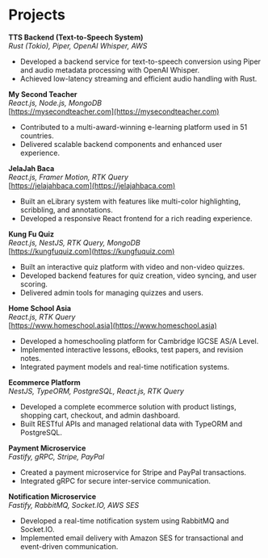 # Projects

**TTS Backend (Text-to-Speech System)**  
_Rust (Tokio), Piper, OpenAI Whisper, AWS_

- Developed a backend service for text-to-speech conversion using Piper and audio metadata processing with OpenAI Whisper.
- Achieved low-latency streaming and efficient audio handling with Rust.

**My Second Teacher**  
_React.js, Node.js, MongoDB_  
[https://mysecondteacher.com](https://mysecondteacher.com)

- Contributed to a multi-award-winning e-learning platform used in 51 countries.
- Delivered scalable backend components and enhanced user experience.

**JelaJah Baca**  
_React.js, Framer Motion, RTK Query_  
[https://jelajahbaca.com](https://jelajahbaca.com)

- Built an eLibrary system with features like multi-color highlighting, scribbling, and annotations.
- Developed a responsive React frontend for a rich reading experience.

**Kung Fu Quiz**  
_React.js, NestJS, RTK Query, MongoDB_  
[https://kungfuquiz.com](https://kungfuquiz.com)

- Built an interactive quiz platform with video and non-video quizzes.
- Developed backend features for quiz creation, video syncing, and user scoring.
- Delivered admin tools for managing quizzes and users.

**Home School Asia**  
_React.js, RTK Query_  
[https://www.homeschool.asia](https://www.homeschool.asia)

- Developed a homeschooling platform for Cambridge IGCSE AS/A Level.
- Implemented interactive lessons, eBooks, test papers, and revision notes.
- Integrated payment models and real-time notification systems.

**Ecommerce Platform**  
_NestJS, TypeORM, PostgreSQL, React.js, RTK Query_

- Developed a complete ecommerce solution with product listings, shopping cart, checkout, and admin dashboard.
- Built RESTful APIs and managed relational data with TypeORM and PostgreSQL.

**Payment Microservice**  
_Fastify, gRPC, Stripe, PayPal_

- Created a payment microservice for Stripe and PayPal transactions.
- Integrated gRPC for secure inter-service communication.

**Notification Microservice**  
_Fastify, RabbitMQ, Socket.IO, AWS SES_

- Developed a real-time notification system using RabbitMQ and Socket.IO.
- Implemented email delivery with Amazon SES for transactional and event-driven communication.
